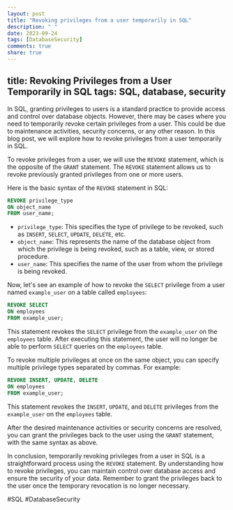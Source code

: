```yaml
---
layout: post
title: "Revoking privileges from a user temporarily in SQL"
description: " "
date: 2023-09-24
tags: [DatabaseSecurity]
comments: true
share: true
---
```

title: Revoking Privileges from a User Temporarily in SQL
tags: SQL, database, security
---

In SQL, granting privileges to users is a standard practice to provide access and control over database objects. However, there may be cases where you need to temporarily revoke certain privileges from a user. This could be due to maintenance activities, security concerns, or any other reason. In this blog post, we will explore how to revoke privileges from a user temporarily in SQL.

To revoke privileges from a user, we will use the `REVOKE` statement, which is the opposite of the `GRANT` statement. The `REVOKE` statement allows us to revoke previously granted privileges from one or more users.

Here is the basic syntax of the `REVOKE` statement in SQL:

```sql
REVOKE privilege_type
ON object_name
FROM user_name;
```

- `privilege_type`: This specifies the type of privilege to be revoked, such as `INSERT`, `SELECT`, `UPDATE`, `DELETE`, etc.
- `object_name`: This represents the name of the database object from which the privilege is being revoked, such as a table, view, or stored procedure.
- `user_name`: This specifies the name of the user from whom the privilege is being revoked.

Now, let's see an example of how to revoke the `SELECT` privilege from a user named `example_user` on a table called `employees`:

```sql
REVOKE SELECT
ON employees
FROM example_user;
```

This statement revokes the `SELECT` privilege from the `example_user` on the `employees` table. After executing this statement, the user will no longer be able to perform `SELECT` queries on the `employees` table.

To revoke multiple privileges at once on the same object, you can specify multiple privilege types separated by commas. For example:

```sql
REVOKE INSERT, UPDATE, DELETE
ON employees
FROM example_user;
```

This statement revokes the `INSERT`, `UPDATE`, and `DELETE` privileges from the `example_user` on the `employees` table.

After the desired maintenance activities or security concerns are resolved, you can grant the privileges back to the user using the `GRANT` statement, with the same syntax as above.

In conclusion, temporarily revoking privileges from a user in SQL is a straightforward process using the `REVOKE` statement. By understanding how to revoke privileges, you can maintain control over database access and ensure the security of your data. Remember to grant the privileges back to the user once the temporary revocation is no longer necessary.

#SQL #DatabaseSecurity